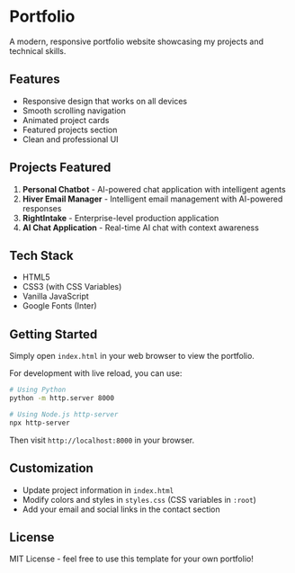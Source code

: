 # Portfolio

A modern, responsive portfolio website showcasing my projects and technical skills.

## Features

- Responsive design that works on all devices
- Smooth scrolling navigation
- Animated project cards
- Featured projects section
- Clean and professional UI

## Projects Featured

1. **Personal Chatbot** - AI-powered chat application with intelligent agents
2. **Hiver Email Manager** - Intelligent email management with AI-powered responses
3. **RightIntake** - Enterprise-level production application
4. **AI Chat Application** - Real-time AI chat with context awareness

## Tech Stack

- HTML5
- CSS3 (with CSS Variables)
- Vanilla JavaScript
- Google Fonts (Inter)

## Getting Started

Simply open `index.html` in your web browser to view the portfolio.

For development with live reload, you can use:

```bash
# Using Python
python -m http.server 8000

# Using Node.js http-server
npx http-server
```

Then visit `http://localhost:8000` in your browser.

## Customization

- Update project information in `index.html`
- Modify colors and styles in `styles.css` (CSS variables in `:root`)
- Add your email and social links in the contact section

## License

MIT License - feel free to use this template for your own portfolio!
